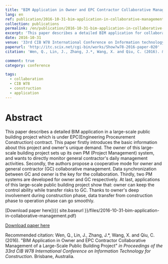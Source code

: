 ```yaml
---
title: "BIM Application in Owner and EPC Contractor Collaborative Management of a Large-Scale Public Building Project"
lang: en
ref: publication/2016-10-31-bim-application-in-collaborative-management
collection: publications
permalink: /en/publication/2016-10-31-bim-application-in-collaborative-management
excerpt: 'This paper describes a detailed BIM application for collaboration of owners and general contractors.'
date: 2016-10-31
venue: '33rd CIB W78 International Conference on Information technology for Construction'
paperurl: 'http://itc.scix.net/cgi-bin/works/Show?w78-2016-paper-020'
citation: 'Wen, Q., Lin, J., Zhang, J.*, Wang, X. and Qiu, C. (2016). &quot;BIM Application in Owner and EPC Contractor Collaborative Management of a Large-Scale Public Building Project&quot; <i>in Proceedings of the 33rd CIB W78 International Conference on Information Technology for Construction</i>. Brisbane, Australia.'

comment: true
category: conference

tags: 
  - collaboration
  - CIB W78
  - construction
  - application
---
```



Abstract
====

This paper describes a detailed BIM application in a large-scale public building project which is under EPC(Engineering Proceurement Construction) contract. This paper firstly introduces the basic information about this project and owner's unique demand. The owner of this large-scale building project sets up its own PM (Project Management) system, and wants to directly monitor general contractor's daily management activities. Secondly, the authors propose a cooperative mode for owner and general contractor (GC) collaborative management. Data synchronization between GC and owner is the key for the collaboration. Thirdly, two PM systems are developed for owner and GC respectively. At last, applications of this large-scale public building project show that: owner can keep the control ability while transfer risks to GC. Thanks to owner's deep involvement during construction phase, data transfer from construction phase to operation phase can go smoothly. 

[Download paper here]({{ site.baseurl }}/files/2016-10-31-bim-application-in-collaborative-management.pdf)

[Download paper here](http://itc.scix.net/cgi-bin/works/Show?w78-2016-paper-020)

Recommended citation: Wen, Q., Lin, J., Zhang, J.*, Wang, X. and Qiu, C. (2016). &quot;BIM Application in Owner and EPC Contractor Collaborative Management of a Large-Scale Public Building Project&quot; <i>in Proceedings of the 33rd CIB W78 International Conference on Information Technology for Construction</i>. Brisbane, Australia.